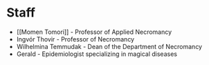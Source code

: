 # Staff
- [[Momen Tomori]] - Professor of Applied Necromancy
- Ingvór Thovir - Professor of Necromancy
- Wilhelmina Temmudak - Dean of the Department of Necromancy
- Gerald - Epidemiologist specializing in magical diseases